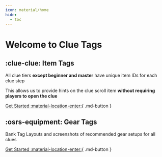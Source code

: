 ```yaml
---
icon: material/home
hide:
  - toc
---
```


# Welcome to Clue Tags

## :clue-clue: Item Tags

All clue tiers **except beginner and master** have unique item IDs for each clue step

This allows us to provide hints on the clue scroll item **without requiring players to open the clue**

[Get Started :material-location-enter:](items/index.md){ .md-button }

## :osrs-equipment: Gear Tags

Bank Tag Layouts and screenshots of recommended gear setups for all clues

[Get Started :material-location-enter:](gear/index.md){ .md-button }
